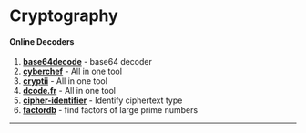 # Cryptography

#### Online Decoders

1. [**base64decode**](https://www.base64decode.org/) - base64 decoder
2. [**cyberchef**](https://cyberchef.io/) - All in one tool
3. [**cryptii**](https://cryptii.com/) - All in one tool
4. [**dcode.fr**](https://www.dcode.fr) -  All in one tool
5. [**cipher-identifier**](https://www.dcode.fr/cipher-identifier) - Identify ciphertext type
6. [**factordb**](http://factordb.com/)  - find factors of large prime numbers

***

